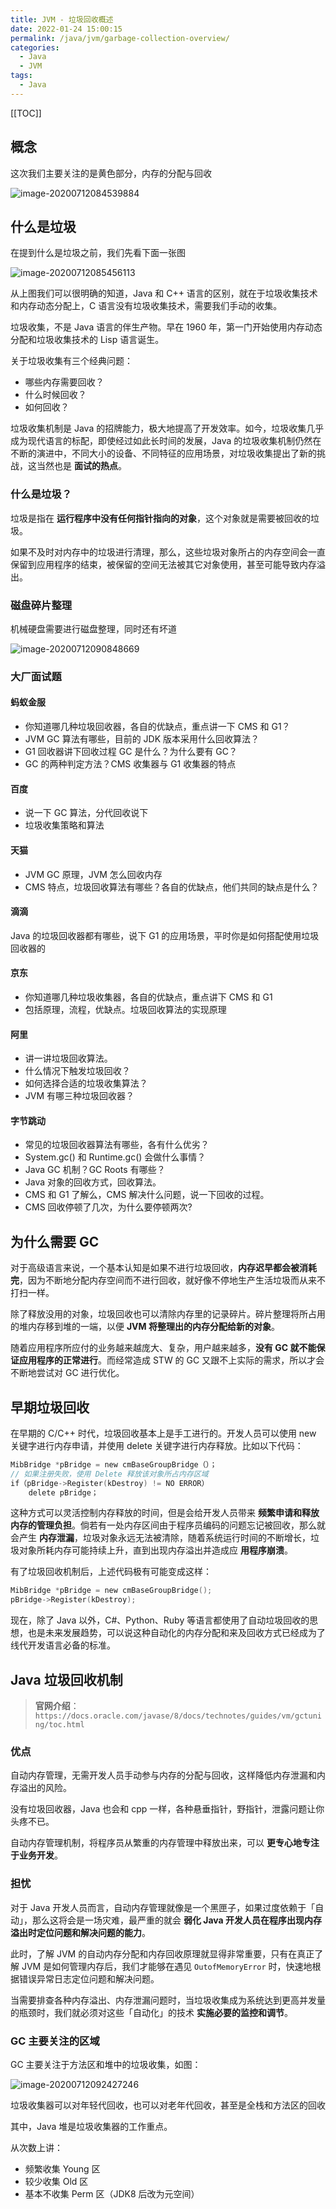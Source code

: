 ```yaml
---
title: JVM - 垃圾回收概述
date: 2022-01-24 15:00:15
permalink: /java/jvm/garbage-collection-overview/
categories:
  - Java
  - JVM
tags:
  - Java
---
```


[[TOC]]

## 概念

这次我们主要关注的是黄色部分，内存的分配与回收

![image-20200712084539884](https://cdn.jsdelivr.net/gh/Kele-Bingtang/static/img/Java/20220116162327.png)

## 什么是垃圾

在提到什么是垃圾之前，我们先看下面一张图

![image-20200712085456113](https://cdn.jsdelivr.net/gh/Kele-Bingtang/static/img/Java/20220116162329.png)

从上图我们可以很明确的知道，Java 和 C++ 语言的区别，就在于垃圾收集技术和内存动态分配上，C 语言没有垃圾收集技术，需要我们手动的收集。

垃圾收集，不是 Java 语言的伴生产物。早在 1960 年，第一门开始使用内存动态分配和垃圾收集技术的 Lisp 语言诞生。

关于垃圾收集有三个经典问题：

- 哪些内存需要回收？
- 什么时候回收？
- 如何回收？

垃圾收集机制是 Java 的招牌能力，极大地提高了开发效率。如今，垃圾收集几乎成为现代语言的标配，即使经过如此长时间的发展，Java 的垃圾收集机制仍然在不断的演进中，不同大小的设备、不同特征的应用场景，对垃圾收集提出了新的挑战，这当然也是 **面试的热点**。

### 什么是垃圾？

垃圾是指在 **运行程序中没有任何指针指向的对象**，这个对象就是需要被回收的垃圾。

如果不及时对内存中的垃圾进行清理，那么，这些垃圾对象所占的内存空间会一直保留到应用程序的结束，被保留的空间无法被其它对象使用，甚至可能导致内存溢出。

### 磁盘碎片整理

机械硬盘需要进行磁盘整理，同时还有坏道

![image-20200712090848669](https://cdn.jsdelivr.net/gh/Kele-Bingtang/static/img/Java/20220116162356.png)

### 大厂面试题

#### 蚂蚁金服

- 你知道哪几种垃圾回收器，各自的优缺点，重点讲一下 CMS 和 G1？
- JVM GC 算法有哪些，目前的 JDK 版本采用什么回收算法？
- G1 回收器讲下回收过程 GC 是什么？为什么要有 GC？
- GC 的两种判定方法？CMS 收集器与 G1 收集器的特点

#### 百度

- 说一下 GC 算法，分代回收说下
- 垃圾收集策略和算法

#### 天猫

- JVM GC 原理，JVM 怎么回收内存
- CMS 特点，垃圾回收算法有哪些？各自的优缺点，他们共同的缺点是什么？

#### 滴滴

Java 的垃圾回收器都有哪些，说下 G1 的应用场景，平时你是如何搭配使用垃圾回收器的

#### 京东

- 你知道哪几种垃圾收集器，各自的优缺点，重点讲下 CMS 和 G1
- 包括原理，流程，优缺点。垃圾回收算法的实现原理

#### 阿里

- 讲一讲垃圾回收算法。
- 什么情况下触发垃圾回收？
- 如何选择合适的垃圾收集算法？
- JVM 有哪三种垃圾回收器？

#### 字节跳动

- 常见的垃圾回收器算法有哪些，各有什么优劣？
- System.gc() 和 Runtime.gc() 会做什么事情？
- Java GC 机制？GC Roots 有哪些？
- Java 对象的回收方式，回收算法。
- CMS 和 G1 了解么，CMS 解决什么问题，说一下回收的过程。
- CMS 回收停顿了几次，为什么要停顿两次?

## 为什么需要 GC

对于高级语言来说，一个基本认知是如果不进行垃圾回收，**内存迟早都会被消耗完**，因为不断地分配内存空间而不进行回收，就好像不停地生产生活垃圾而从来不打扫一样。

除了释放没用的对象，垃圾回收也可以清除内存里的记录碎片。碎片整理将所占用的堆内存移到堆的一端，以便 **JVM 将整理出的内存分配给新的对象**。

随着应用程序所应付的业务越来越庞大、复杂，用户越来越多，**没有 GC 就不能保证应用程序的正常进行**。而经常造成 STW 的 GC 又跟不上实际的需求，所以才会不断地尝试对 GC 进行优化。

## 早期垃圾回收

在早期的 C/C++ 时代，垃圾回收基本上是手工进行的。开发人员可以使用 new 关键字进行内存申请，并使用 delete 关键字进行内存释放。比如以下代码：

```c
MibBridge *pBridge = new cmBaseGroupBridge（）；
// 如果注册失败，使用 Delete 释放该对象所占内存区域
if（pBridge->Register(kDestroy) != NO ERROR）
	delete pBridge；
```

这种方式可以灵活控制内存释放的时间，但是会给开发人员带来 **频繁申请和释放内存的管理负担**。倘若有一处内存区间由于程序员编码的问题忘记被回收，那么就会产生 **内存泄漏**，垃圾对象永远无法被清除，随着系统运行时间的不断增长，垃圾对象所耗内存可能持续上升，直到出现内存溢出并造成应 **用程序崩溃**。

有了垃圾回收机制后，上述代码极有可能变成这样：

```c
MibBridge *pBridge = new cmBaseGroupBridge();
pBridge->Register(kDestroy);
```

现在，除了 Java 以外，C#、Python、Ruby 等语言都使用了自动垃圾回收的思想，也是未来发展趋势，可以说这种自动化的内存分配和来及回收方式已经成为了线代开发语言必备的标准。

## Java 垃圾回收机制

> **官网介绍**：`https://docs.oracle.com/javase/8/docs/technotes/guides/vm/gctuning/toc.html`

### 优点

自动内存管理，无需开发人员手动参与内存的分配与回收，这样降低内存泄漏和内存溢出的风险。

没有垃圾回收器，Java 也会和 cpp 一样，各种悬垂指针，野指针，泄露问题让你头疼不已。

自动内存管理机制，将程序员从繁重的内存管理中释放出来，可以 **更专心地专注于业务开发**。

### 担忧

对于 Java 开发人员而言，自动内存管理就像是一个黑匣子，如果过度依赖于「自动」，那么这将会是一场灾难，最严重的就会 **弱化 Java 开发人员在程序出现内存溢出时定位问题和解决问题的能力**。

此时，了解 JVM 的自动内存分配和内存回收原理就显得非常重要，只有在真正了解 JVM 是如何管理内存后，我们才能够在遇见 `OutofMemoryError` 时，快速地根据错误异常日志定位问题和解决问题。

当需要排查各种内存溢出、内存泄漏问题时，当垃圾收集成为系统达到更高并发量的瓶颈时，我们就必须对这些「自动化」的技术 **实施必要的监控和调节**。

### GC 主要关注的区域

GC 主要关注于方法区和堆中的垃圾收集，如图：

![image-20200712092427246](https://cdn.jsdelivr.net/gh/Kele-Bingtang/static/img/Java/20220116162637.png)

垃圾收集器可以对年轻代回收，也可以对老年代回收，甚至是全栈和方法区的回收

其中，Java 堆是垃圾收集器的工作重点。

从次数上讲：

- 频繁收集 Young 区
- 较少收集 Old 区
- 基本不收集 Perm 区（JDK8 后改为元空间）

